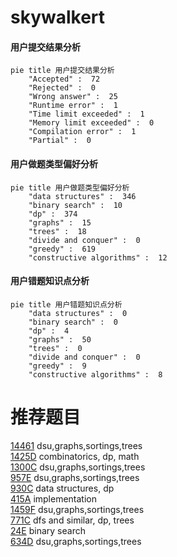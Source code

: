 # skywalkert

<!-- tabs:start -->



#### **用户提交结果分析**

```mermaid
pie title 用户提交结果分析
    "Accepted" :  72
    "Rejected" :  0
    "Wrong answer" :  25
    "Runtime error" :  1
    "Time limit exceeded" :  1
    "Memory limit exceeded" :  0
    "Compilation error" :  1
    "Partial" :  0
```

#### **用户做题类型偏好分析**

```mermaid
pie title 用户做题类型偏好分析
    "data structures" :  346
    "binary search" :  10
    "dp" :  374
    "graphs" :  15
    "trees" :  18
    "divide and conquer" :  0
    "greedy" :  619
    "constructive algorithms" :  12
```
#### **用户错题知识点分析**

```mermaid
pie title 用户错题知识点分析
    "data structures" :  0
    "binary search" :  0
    "dp" :  4
    "graphs" :  50
    "trees" :  0
    "divide and conquer" :  0
    "greedy" :  9
    "constructive algorithms" :  8
```



<!-- tabs:end -->
# 推荐题目
[14461](https://codeforces.com/contest/1446/problem/1)		dsu,graphs,sortings,trees		  
[1425D](https://codeforces.com/contest/1425/problem/D)		combinatorics,
                        dp,
                        math		  
[1300C](https://codeforces.com/contest/1300/problem/C)		dsu,graphs,sortings,trees		  
[957E](https://codeforces.com/contest/957/problem/E)		dsu,graphs,sortings,trees		  
[930C](https://codeforces.com/contest/930/problem/C)		data structures,
                        dp		  
[415A](https://codeforces.com/contest/415/problem/A)		implementation		  
[1459F](https://codeforces.com/contest/1459/problem/F)		dsu,graphs,sortings,trees		  
[771C](https://codeforces.com/contest/771/problem/C)		dfs and similar,
                        dp,
                        trees		  
[24E](https://codeforces.com/contest/24/problem/E)		binary search		  
[634D](https://codeforces.com/contest/634/problem/D)		dsu,graphs,sortings,trees		  
